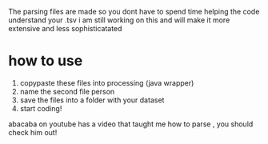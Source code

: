 The parsing files are made so you dont have to spend time helping the code understand your .tsv
i am still working on this and will make it more extensive and less sophisticatated

# how to use

1. copypaste these files into processing (java wrapper)
2. name the second file person
3. save the files into a folder with your dataset
4. start coding!



abacaba on youtube has a video that taught me how to parse , you should check him out!
